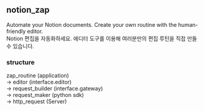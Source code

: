 ## notion_zap  
Automate your Notion documents. Create your own routine with the human-friendly editor.  
Notion 편집을 자동화하세요. 에디터 도구를 이용해 여러분만의 편집 루틴을 직접 만들 수 있습니다.  

### structure
zap_routine (application)  
-> editor (interface.editor)  
-> request_builder (interface.gateway)  
-> request_maker (python sdk)  
-> http_request (Server)
